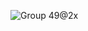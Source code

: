 ![Group 49@2x](https://github.com/RUI-com/Admin-company-mui/assets/139192231/5b6c7a81-c7cd-416c-86ba-b3964e86d0a3)
